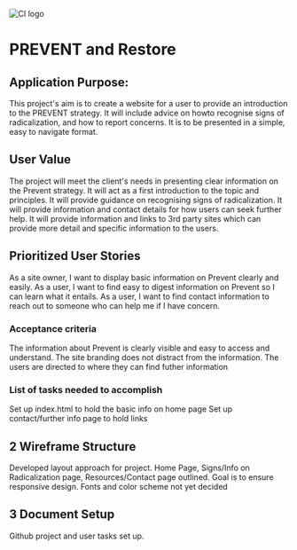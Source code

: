 ![CI logo](https://codeinstitute.s3.amazonaws.com/fullstack/ci_logo_small.png)

# PREVENT and Restore

## Application Purpose:
This project's aim is to create a website for a user to provide an introduction to the PREVENT strategy. It will include advice on howto recognise signs of radicalization, and how to report concerns. It is to be presented in a simple, easy to navigate format. 

## User Value
The project will meet the client's needs in presenting clear information on the Prevent strategy. It will act as a first introduction to the topic and principles. It will provide guidance on recognising signs of radicalization. It will provide information and contact details for how users can seek further help. It will provide information and links to 3rd party sites which can provide more detail and specific information to the users. 

## Prioritized User Stories
As a site owner, I want to display basic information on Prevent clearly and easily.
As a user, I want to find easy to digest information on Prevent so I can learn what it entails.
As a user, I want to find contact information to reach out to someone who can help me if I have  concern. 

### Acceptance criteria
The information about Prevent is clearly visible and easy to access and understand.
The site branding does not distract from the information.
The users are directed to where they can find futher information

### List of tasks needed to accomplish
Set up index.html to hold the basic info on home page
Set up contact/further info page to hold links

## 2 Wireframe Structure

Developed layout approach for project. Home Page, Signs/Info on Radicalization page, Resources/Contact page outlined. Goal is to ensure responsive design.
Fonts and color scheme not yet decided

## 3 Document Setup
Github project and user tasks set up. 